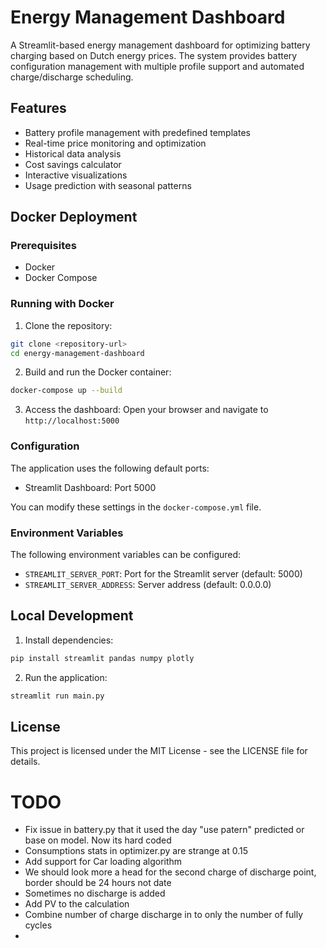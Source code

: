 # Energy Management Dashboard

A Streamlit-based energy management dashboard for optimizing battery charging based on Dutch energy prices. The system provides battery configuration management with multiple profile support and automated charge/discharge scheduling.

## Features

- Battery profile management with predefined templates
- Real-time price monitoring and optimization
- Historical data analysis
- Cost savings calculator
- Interactive visualizations
- Usage prediction with seasonal patterns

## Docker Deployment

### Prerequisites

- Docker
- Docker Compose

### Running with Docker

1. Clone the repository:
```bash
git clone <repository-url>
cd energy-management-dashboard
```

2. Build and run the Docker container:
```bash
docker-compose up --build
```

3. Access the dashboard:
Open your browser and navigate to `http://localhost:5000`

### Configuration

The application uses the following default ports:
- Streamlit Dashboard: Port 5000

You can modify these settings in the `docker-compose.yml` file.

### Environment Variables

The following environment variables can be configured:
- `STREAMLIT_SERVER_PORT`: Port for the Streamlit server (default: 5000)
- `STREAMLIT_SERVER_ADDRESS`: Server address (default: 0.0.0.0)

## Local Development

1. Install dependencies:
```bash
pip install streamlit pandas numpy plotly
```

2. Run the application:
```bash
streamlit run main.py
```

## License

This project is licensed under the MIT License - see the LICENSE file for details.


# TODO

* Fix issue in battery.py that it used the day "use patern" predicted or base on model. Now its hard coded
* Consumptions stats in optimizer.py are strange at 0.15
* Add support for Car loading algorithm
* We should look more a head for the second charge of discharge point, border should be 24 hours not date
* Sometimes no discharge is added
* Add PV to the calculation
* Combine number of charge discharge in to only the number of fully cycles
* 